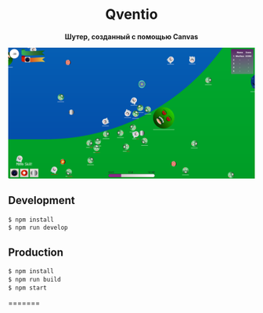 <h1 align="center">Qventio</h1>
<h4 align="center">
  <p>Шутер, созданный с помощью Canvas</p>
  <img src="public/assets/share.png" alt="">
</h4>

## Development

```bash
$ npm install
$ npm run develop
```

## Production

```bash
$ npm install
$ npm run build
$ npm start
```

=======
